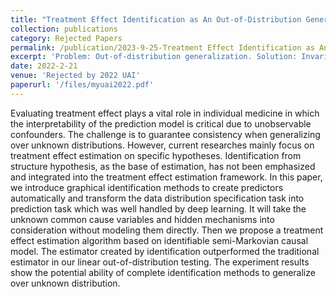 ```yaml
---
title: "Treatment Effect Identification as An Out-of-Distribution Generalization Method for Semi-Markovian Causal Model"
collection: publications
category: Rejected Papers
permalink: /publication/2023-9-25-Treatment Effect Identification as An Out-of-Distribution Generalization Method for Semi-Markovian Causal Model
excerpt: 'Problem: Out-of-distribution generalization. Solution: Invariance of semi-Markovian causal model.'
date: 2022-2-21
venue: 'Rejected by 2022 UAI'
paperurl: '/files/myuai2022.pdf'
---
```


Evaluating treatment effect plays a vital role in individual medicine in which the interpretability of the prediction model is critical due to unobservable confounders. The challenge is to guarantee consistency when generalizing over unknown distributions. However, current researches mainly focus on treatment effect estimation on specific hypotheses. Identification from structure hypothesis, as the base of estimation, has not been emphasized and integrated into the treatment effect estimation framework. In this paper, we introduce graphical identification methods to create predictors automatically and transform the data distribution specification task into prediction task which was well handled by deep learning. It will take the unknown common cause variables and hidden mechanisms into consideration without modeling them directly. Then we propose a treatment effect estimation algorithm based on identifiable semi-Markovian causal model. The estimator created by identification outperformed the traditional estimator in our linear out-of-distribution testing. The experiment results show the potential ability of complete identification methods to generalize over unknown distribution.
